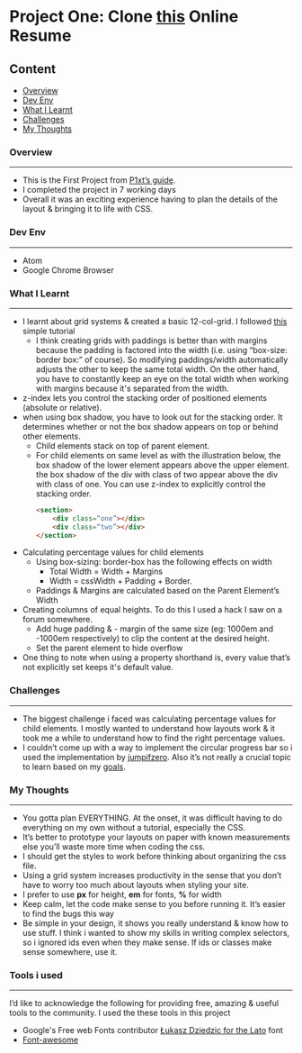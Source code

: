 # Project One: Clone [this](https://creativemarket.com/ikonome/686585-Material-Resume-Blue/screenshots/#screenshot2) Online Resume

## Content
* [Overview](#overview)
* [Dev Env](#dev-env)
* [What I Learnt](#what-i-learnt)
* [Challenges](#challenges)
* [My Thoughts](#my-thoughts)

### Overview
***
* This is the First Project from [P1xt’s guide](https://github.com/P1xt/p1xt-guides).
* I completed the project in 7 working days
* Overall it was an exciting experience having to plan the details of the layout & bringing it to life with CSS.

### Dev Env
***
* Atom
* Google Chrome Browser

### What I Learnt
***
* I learnt about grid systems & created a basic 12-col-grid. I followed [this](https://www.sitepoint.com/understanding-css-grid-systems/) simple tutorial
	* I think creating grids with paddings is better than with margins because the padding is factored into the width (i.e. using “box-size: border box:” of course). So modifying paddings/width automatically adjusts the other to keep the same total width. On the other hand, you have to constantly keep an eye on the total width when working with margins because it's separated from the width.
* z-index lets you control the stacking order of positioned elements (absolute or relative).
* when using box shadow, you have to look out for the stacking order. It determines whether or not the box shadow appears on top or behind other elements.
	* Child elements stack on top of parent element.
	* For child elements on same level as with the illustration below, the box shadow of the lower element appears above the upper element. the box shadow of the div with class of two appear above the div with class of one. You can use z-index to explicitly control the stacking order.
		```html
		<section>
			<div class=“one”></div>
			<div class=“two”></div>
		</section>
		```
* Calculating percentage values for child elements
	* Using box-sizing: border-box has the following effects on width
		* Total Width = Width + Margins
		* Width = cssWidth + Padding + Border.
	* Paddings & Margins are calculated based on the Parent Element’s Width
* Creating columns of equal heights. To do this I used a hack I saw on a forum somewhere.
	* Add huge padding & - margin of the same size (eg: 1000em and -1000em respectively) to clip the content at the desired height.
	* Set the parent element to hide overflow
* One thing to note when using a property shorthand is, every value that’s not explicitly set keeps it's default value.

### Challenges
***
* The biggest challenge i faced was calculating percentage values for child elements. I mostly wanted to understand how layouts work & it took me a while to understand how to find the right percentage values.
* I couldn’t come up with a way to implement the circular progress bar so i used the implementation by [jumpifzero](https://www.cssscript.com/circular-progress-bar-plain-html-css). Also it’s not really a crucial topic to learn based on my [goals](https://github.com/intOppong/software_engineer_journey/blob/master/README.md#my-goal).

### My Thoughts
***
* You gotta plan EVERYTHING. At the onset, it was difficult having to do everything on my own without a tutorial, especially the CSS.
* It’s better to prototype your layouts on paper with known measurements else you’ll waste more time when coding the css.
* I should get the styles to work before thinking about organizing the css file.
* Using a grid system increases productivity in the sense that you don’t have to worry too much about layouts when styling your site.
* I prefer to use **px** for height, **em** for fonts, **%** for width
* Keep calm, let the code make sense to you before running it. It’s easier to find the bugs this way
* Be simple in your design, it shows you really understand & know how to use stuff. I think i wanted to show my skills in writing complex selectors, so i ignored ids even when they make sense. If ids or classes make sense somewhere, use it.

### Tools i used
***
I’d like to acknowledge the following for providing free, amazing & useful tools to the community. I used the these tools in this project
* Google's Free web Fonts contributor [Łukasz Dziedzic for the Lato](https://fonts.google.com/specimen/Lato) font
* [Font-awesome](http://fontawesome.io/)
